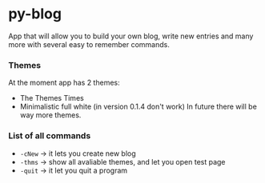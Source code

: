 py-blog
===========

App that will allow you to build your own blog, write new entries and many more with several easy to remember commands.

###  Themes
At the moment app has 2 themes:
- The Themes Times
- Minimalistic full white (in version 0.1.4 don't work)
In future there will be way more themes.

### List of all commands
- `-cNew` -> it lets you create new blog
- `-thms` -> show all avaliable themes, and let you open test page
- `-quit` -> it let you quit a program
